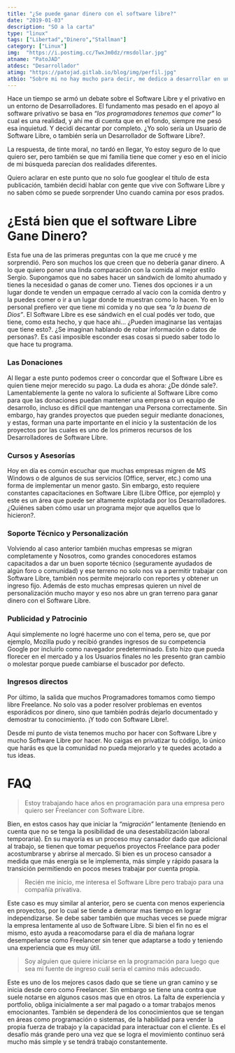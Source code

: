 ```yaml
---
title: "¿Se puede ganar dinero con el software libre?"
date: "2019-01-03"
description: "SO a la carta"
type: "linux"
tags: ["Libertad","Dinero","Stallman"]
category: ["Linux"]
img:  "https://i.postimg.cc/TwxJm0dz/rmsdollar.jpg"
atname: "PatoJAD"
atdesc: "Desarrollador"
atimg: "https://patojad.gitlab.io/blog/img/perfil.jpg"
atbio: "Sobre mi no hay mucho para decir, me dedico a desarrollar en una empresa de telecomunicaciones, utilizo linux desde el 2012 y hace años que es mi sistema operativo main. Soy una persona que busca crecer profesionalmente sin dejar de divertirse y hacer lo que me gusta. Siempre digo que cuando un proyecto sale es importante agradecer, por lo cual les recomiendo a todos leer la seccion Agreadecimientos en la cual me tome un tiempito para poder agradecer a todos y cada uno de los que hicieron posible todo esto."
---
```


Hace un tiempo se armó un debate sobre el Software Libre y el privativo en un entorno de Desarrolladores. El fundamento mas pesado en el apoyo al software privativo se basa en _“los programadores tenemos que comer”_ lo cual es una realidad, y ahi me di cuenta que en el fondo, siempre me pesó esa inquietud. Y decidí decantar por completo. ¿Yo solo sería un Usuario de Software Libre, o también sería un Desarrollador de Software Libre?.

La respuesta, de tinte moral, no tardó en llegar, Yo estoy seguro de lo que quiero ser, pero también se que mi familia tiene que comer y eso en el inicio de mi búsqueda parecían dos realidades diferentes.

Quiero aclarar en este punto que no solo fue googlear el título de esta publicación, también decidí hablar con gente que vive con Software Libre y no saben cómo se puede sorprender Uno cuando camina por esos prados.

# ¿Está bien que el software Libre Gane Dinero?
Esta fue una de las primeras preguntas con la que me crucé y me sorprendió. Pero son muchos los que creen que no debería ganar dinero. A lo que quiero poner una linda comparación con la comida al mejor estilo Sergio. Supongamos que no sabes hacer un sándwich de lomito ahumado y tienes la necesidad o ganas de comer uno. Tienes dos opciones ir a un lugar donde te venden un empaque cerrado al vacío con la comida dentro y la puedes comer o ir a un lugar donde te muestran como lo hacen. Yo en lo personal prefiero ver que tiene mi comida y no que sea   _“a la buena de Dios”_.  El Software Libre es ese sándwich en el cual podés ver todo, que tiene, como esta hecho, y que hace ahi… ¿Pueden imaginarse las ventajas que tiene esto?. ¿Se imaginan hablando de robar información o datos de personas?. Es casi imposible esconder esas cosas si puedo saber todo lo que hace tu programa.

### Las Donaciones
Al llegar a este punto podemos creer o concordar que el Software Libre es quien tiene mejor merecido su pago. La duda es ahora: ¿De dónde sale?. Lamentablemente la gente no valora lo suficiente al Software Libre como para que las donaciones puedan mantener una empresa o un equipo de desarrollo, incluso es difícil que mantengan una Persona correctamente. Sin embargo, hay grandes proyectos que pueden seguir mediante donaciones, y estas, forman una parte importante en el inicio y la sustentación de los proyectos por las cuales es uno de los primeros recursos de los Desarrolladores de Software Libre.

### Cursos y Asesorías
Hoy en día es común escuchar que muchas empresas migren de MS Windows o de algunos de sus servicios (Office, server, etc.) como una forma de implementar un menor gasto. Sin embargo, esto requiere constantes capacitaciones en Software Libre (Libre Office, por ejemplo) y este es un área que puede ser altamente explotada por los Desarrolladores. ¿Quiénes saben cómo usar un programa mejor que aquellos que lo hicieron?.

### Soporte Técnico y Personalización
Volviendo al caso anterior también muchas empresas se migran completamente y Nosotros, como grandes conocedores estamos capacitados a dar un buen soporte técnico (seguramente ayudados de algún foro o comunidad) y ese terreno no solo nos va a permitir trabajar con Software Libre, también nos permite mejorarlo con reportes y obtener un ingreso fijo. Además de esto muchas empresas quieren un nivel de personalización mucho mayor y eso nos abre un gran terreno para ganar dinero con el Software Libre.

### Publicidad y Patrocinio
Aqui simplemente no logré hacerme uno con el tema, pero se, que por ejemplo, Mozilla pudo y recibió grandes ingresos de su competencia Google por incluirlo como navegador predeterminado. Esto hizo que pueda florecer en el mercado y a los Usuarios finales no les presento gran cambio o molestar porque puede cambiarse el buscador por defecto.

### Ingresos directos
Por último, la salida que muchos Programadores tomamos como tiempo libre Freelance. No solo vas a poder resolver problemas en eventos esporádicos por dinero, sino que también podrás dejarlo documentado y demostrar tu conocimiento. ¡Y todo con Software Libre!.

Desde mi punto de vista tenemos mucho por hacer con Software Libre y mucho Software Libre por hacer. No caigas en privatizar tu código, lo único que harás es que la comunidad no pueda mejorarlo y te quedes acotado a tus ideas.




# FAQ


> Estoy trabajando hace años en programación para una empresa pero quiero ser Freelancer con Software Libre.

Bien, en estos casos hay que iniciar la _“migración”_ lentamente (teniendo en cuenta que no se tenga la posibilidad de una desestabilización laboral temporaria). En su mayoría es un proceso muy cansador dado que adicional al trabajo, se tienen que tomar pequeños proyectos Freelance para poder acostumbrarse y abrirse al mercado. Si bien es un proceso cansador a medida que más energía se le implementa, más simple y rápido pasara la transición permitiendo en pocos meses trabajar por cuenta propia.



> Recién me inicio, me interesa el Software Libre pero trabajo para una compañía privativa.

Este caso es muy similar al anterior, pero se cuenta con menos experiencia en proyectos, por lo cual se tiende a demorar mas tiempo en lograr independizarse. Se debe saber también que muchas veces se puede migrar la empresa lentamente al uso de Software Libre. Si bien el fin no es el mismo, esto ayuda a reacomodarse para el día de mañana lograr desempeñarse como Freelancer sin tener que adaptarse a todo y teniendo una experiencia que es muy útil.



> Soy alguien que quiere iniciarse en la programación para luego que sea mi fuente de ingreso cuál sería el camino más adecuado.

Este es uno de los mejores casos dado que se tiene un gran camino y se inicia desde cero como Freelancer. Sin embargo se tiene una contra que suele notarse en algunos casos mas que en otros. La falta de experiencia y portfolio, obliga inicialmente a ser mal pagado o a tomar trabajos menos emocionantes. También se dependerá de los conocimientos que se tengan en áreas como programación o sistemas, de la habilidad para vender la propia fuerza de trabajo y la capacidad para interactuar con el cliente. Es el desafío más grande pero una vez que se logra el movimiento continuo será mucho más simple y se tendrá trabajo constantemente.
